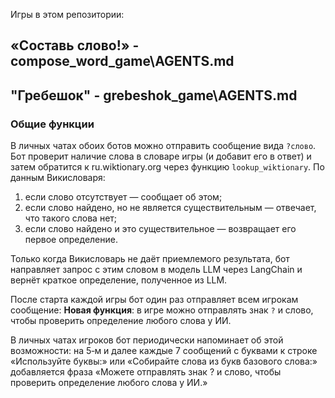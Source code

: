 Игры в этом репозитории:
## «Составь слово!»  - compose_word_game\AGENTS.md
## "Гребешок" -  grebeshok_game\AGENTS.md

### Общие функции

В личных чатах обоих ботов можно отправить сообщение вида `?слово`. Бот
проверит наличие слова в словаре игры (и добавит его в ответ) и затем
обратится к ru.wiktionary.org через функцию `lookup_wiktionary`. По
данным Викисловаря:
1. если слово отсутствует — сообщает об этом;
2. если слово найдено, но не является существительным — отвечает, что
   такого слова нет;
3. если слово найдено и это существительное — возвращает его первое
   определение.

Только когда Викисловарь не даёт приемлемого результата, бот направляет
запрос с этим словом в модель LLM через LangChain и вернёт краткое
определение, полученное из LLM.

После старта каждой игры бот один раз отправляет всем игрокам сообщение:
**Новая функция**: в игре можно отправлять знак `?` и слово, чтобы проверить
определение любого слова у ИИ.

В личных чатах игроков бот периодически напоминает об этой возможности:
на 5‑м и далее каждые 7 сообщений с буквами к строке «Используйте буквы:»
или «Собирайте слова из букв базового слова:» добавляется фраза
«Можете отправлять знак ? и слово, чтобы проверить определение любого слова у ИИ.»
